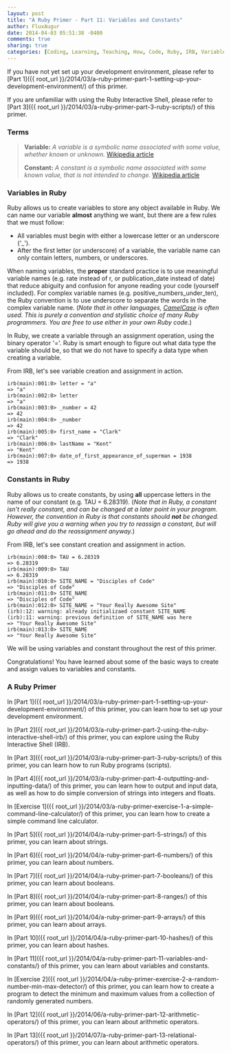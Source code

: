 ```yaml
---
layout: post
title: "A Ruby Primer - Part 11: Variables and Constants"
author: FluxAugur
date: 2014-04-03 05:51:38 -0400
comments: true
sharing: true
categories: [Coding, Learning, Teaching, How, Code, Ruby, IRB, Variables, Constants, Data Types]
---
```

If you have not yet set up your development environment, please refer to [Part 1]({{ root_url }}/2014/03/a-ruby-primer-part-1-setting-up-your-development-environment/) of this primer.

If you are unfamiliar with using the Ruby Interactive Shell, please refer to [Part 3]({{ root_url }}/2014/03/a-ruby-primer-part-3-ruby-scripts/) of this primer.

### Terms
> **Variable:** *A variable is a symbolic name associated with some value, whether known or unknown.* [Wikipedia article](http://en.wikipedia.org/wiki/Variable_(computer_science))
>
> **Constant:** *A constant is a symbolic name associated with some known value, that is not intended to change.* [Wikipedia article](http://en.wikipedia.org/wiki/Constant_(programming))

### Variables in Ruby

Ruby allows us to create variables to store any object available in Ruby. We can name our variable **almost** anything we want, but there are a few rules that we must follow:

- All variables must begin with either a lowercase letter or an underscore ('_').
- After the first letter (or underscore) of a variable, the variable name can only contain letters, numbers, or underscores.

When naming variables, the **proper** standard practice is to use meaningful variable names (e.g. rate instead of r, or publication_date instead of date) that reduce abiguity and confusion for anyone reading your code (yourself included). For complex variable names (e.g. positive_numbers_under_ten), the Ruby convention is to use underscore to separate the words in the complex variable name. (*Note that in other languages, [CamelCase](http://en.wikipedia.org/wiki/CamelCase) is often used. This is purely a convention and stylistic choice of many Ruby programmers. You are free to use either in your own Ruby code.*)

In Ruby, we create a variable through an assignment operation, using the binary operator '='. Ruby is smart enough to figure out what data type the variable should be, so that we do not have to specify a data type when creating a variable.

From IRB, let's see variable creation and assignment in action.

``` irb Variable creation and assignment
irb(main):001:0> letter = "a"
=> "a"
irb(main):002:0> letter
=> "a"
irb(main):003:0> _number = 42
=> 42
irb(main):004:0> _number
=> 42
irb(main):005:0> first_name = "Clark"
=> "Clark"
irb(main):006:0> lastName = "Kent"
=> "Kent"
irb(main):007:0> date_of_first_appearance_of_superman = 1938
=> 1938
```

### Constants in Ruby

Ruby allows us to create constants, by using **all** uppercase letters in the name of our constant (e.g. TAU = 6.28319). (*Note that in Ruby, a constant isn't really constant, and can be changed at a later point in your program. However, the convention in Ruby is that constants should **not** be changed. Ruby will give you a warning when you try to reassign a constant, but will go ahead and do the reassignment anyway.*)

From IRB, let's see constant creation and assignment in action.

``` irb Constant creation and assignment
irb(main):008:0> TAU = 6.28319
=> 6.28319
irb(main):009:0> TAU
=> 6.28319
irb(main):010:0> SITE_NAME = "Disciples of Code"
=> "Disciples of Code"
irb(main):011:0> SITE_NAME
=> "Disciples of Code"
irb(main):012:0> SITE_NAME = "Your Really Awesome Site"
(irb):12: warning: already initializaed constant SITE_NAME
(irb):11: warning: previous definition of SITE_NAME was here
=> "Your Really Awesome Site"
irb(main):013:0> SITE_NAME
=> "Your Really Awesome Site"
```

We will be using variables and constant throughout the rest of this primer.

Congratulations! You have learned about some of the basic ways to create and assign values to variables and constants.

### A Ruby Primer

In [Part 1]({{ root_url }}/2014/03/a-ruby-primer-part-1-setting-up-your-development-environment/) of this primer, you can learn how to set up your development environment.

In [Part 2]({{ root_url }}/2014/03/a-ruby-primer-part-2-using-the-ruby-interactive-shell-irb/) of this primer, you can explore using the Ruby Interactive Shell (IRB).

In [Part 3]({{ root_url }}/2014/03/a-ruby-primer-part-3-ruby-scripts/) of this primer, you can learn how to run Ruby programs (scripts).

In [Part 4]({{ root_url }}/2014/03/a-ruby-primer-part-4-outputting-and-inputting-data/) of this primer, you can learn how to output and input data, as well as how to do simple conversion of strings into integers and floats.

In [Exercise 1]({{ root_url }}/2014/03/a-ruby-primer-exercise-1-a-simple-command-line-calculator/) of this primer, you can learn how to create a simple command line calculator.

In [Part 5]({{ root_url }}/2014/04/a-ruby-primer-part-5-strings/) of this primer, you can learn about strings.

In [Part 6]({{ root_url }}/2014/04/a-ruby-primer-part-6-numbers/) of this primer, you can learn about numbers.

In [Part 7]({{ root_url }}/2014/04/a-ruby-primer-part-7-booleans/) of this primer, you can learn about booleans.

In [Part 8]({{ root_url }}/2014/04/a-ruby-primer-part-8-ranges/) of this primer, you can learn about booleans.

In [Part 9]({{ root_url }}/2014/04/a-ruby-primer-part-9-arrays/) of this primer, you can learn about arrays.

In [Part 10]({{ root_url }}/2014/04/a-ruby-primer-part-10-hashes/) of this primer, you can learn about hashes.

In [Part 11]({{ root_url }}/2014/04/a-ruby-primer-part-11-variables-and-constants/) of this primer, you can learn about variables and constants.

In [Exercise 2]({{ root_url }}/2014/04/a-ruby-primer-exercise-2-a-random-number-min-max-detector/) of this primer, you can learn how to create a program to detect the minimum and maximum values from a collection of randomly generated numbers.

In [Part 12]({{ root_url }}/2014/06/a-ruby-primer-part-12-arithmetic-operators/) of this primer, you can learn about arithmetic operators.

In [Part 13]({{ root_url }}/2014/07/a-ruby-primer-part-13-relational-operators/) of this primer, you can learn about arithmetic operators.
